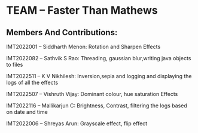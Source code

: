 # TEAM – Faster Than Mathews
                                                                      
## Members And Contributions:
IMT2022001 – Siddharth Menon: Rotation and Sharpen Effects

IMT2022082 – Sathvik S Rao: Threading, gaussian blur,writing java objects to files

IMT2022511 – K V Nikhilesh: Inversion,sepia and logging and displaying the logs of all the effects

IMT2022507 – Vishruth Vijay: Dominant colour, hue saturation Effects

IMT2022116 – Mallikarjun C: Brightness, Contrast, filtering the logs based on date and time

IMT2022006 – Shreyas Arun: Grayscale effect, flip effect
